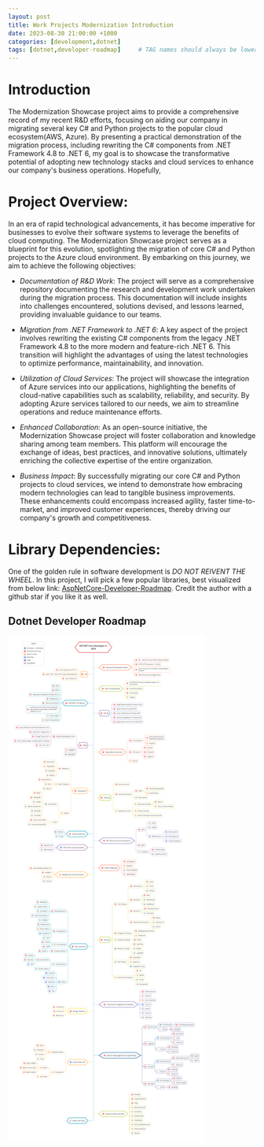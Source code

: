 ```yaml
---
layout: post
title: Work Projects Modernization Introduction 
date: 2023-08-30 21:00:00 +1000
categories: [development,dotnet]
tags: [dotnet,developer-roadmap]     # TAG names should always be lowercase
---
```


# Introduction
The Modernization Showcase project aims to provide a comprehensive record of my recent R&D efforts, focusing on aiding our company in migrating several key C# and Python projects to the popular cloud ecosystem(AWS, Azure). By presenting a practical demonstration of the migration process, including rewriting the C# components from .NET Framework 4.8 to .NET 6, my goal is to showcase the transformative potential of adopting new technology stacks and cloud services to enhance our company's business operations. Hopefully, 

# Project Overview:
In an era of rapid technological advancements, it has become imperative for businesses to evolve their software systems to leverage the benefits of cloud computing. The Modernization Showcase project serves as a blueprint for this evolution, spotlighting the migration of core C# and Python projects to the Azure cloud environment. By embarking on this journey, we aim to achieve the following objectives:

* _Documentation of R&D Work_: 
The project will serve as a comprehensive repository documenting the research and development work undertaken during the migration process. This documentation will include insights into challenges encountered, solutions devised, and lessons learned, providing invaluable guidance to our teams.

* _Migration from .NET Framework to .NET 6_: 
A key aspect of the project involves rewriting the existing C# components from the legacy .NET Framework 4.8 to the more modern and feature-rich .NET 6. This transition will highlight the advantages of using the latest technologies to optimize performance, maintainability, and innovation.

* _Utilization of Cloud Services_: 
The project will showcase the integration of Azure services into our applications, highlighting the benefits of cloud-native capabilities such as scalability, reliability, and security. By adopting Azure services tailored to our needs, we aim to streamline operations and reduce maintenance efforts.

* _Enhanced Collaboration_: 
As an open-source initiative, the Modernization Showcase project will foster collaboration and knowledge sharing among team members. This platform will encourage the exchange of ideas, best practices, and innovative solutions, ultimately enriching the collective expertise of the entire organization.

* _Business Impact_: 
By successfully migrating our core C# and Python projects to cloud services, we intend to demonstrate how embracing modern technologies can lead to tangible business improvements. These enhancements could encompass increased agility, faster time-to-market, and improved customer experiences, thereby driving our company's growth and competitiveness.

# Library Dependencies:
One of the golden rule in software development is _*DO NOT REIVENT THE WHEEL*_. In this project, I will pick a few popular libraries, best visualized from below link: [AspNetCore-Developer-Roadmap](https://github.com/MoienTajik/AspNetCore-Developer-Roadmap). Credit the author with a github star if you like it as well.

## Dotnet Developer Roadmap
![img-description](https://github.com/MoienTajik/AspNetCore-Developer-Roadmap/blob/master/aspnetcore-developer-roadmap.png?raw=true)

